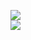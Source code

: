 ![](https://github-readme-stats.vercel.app/api?include_all_commits=true&hide_title=true&username=hauptkern&count_private=true&show_icons=true&theme=merko) \
![](https://github-readme-stats.vercel.app/api/top-langs/?username=hauptkern&layout=compact&theme=merko)
